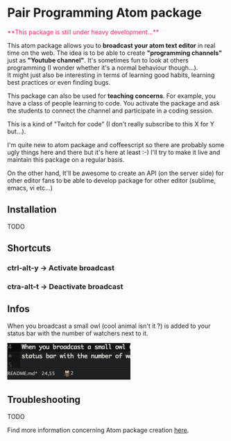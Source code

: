 # Pair Programming Atom package
<span style="color:#F26;">
**This package is still under heavy development...**
</span>

This atom package allows you to **broadcast your atom text editor** in real time on the web.
The idea is to be able to create **"programming channels"** just as **"Youtube channel"**. It's sometimes fun to look at others programming (I wonder whether it's a normal behaviour though...). <br/>
It might just also be interesting in terms of learning good habits, learning best practices or even finding bugs.<br/>

This package can also be used for **teaching concerns**. For example, you have a class of people learning to code. You activate the package and ask the students to connect the channel and participate in a coding session.

This is a kind of "Twitch for code" (I don't really subscribe to this X for Y but...).

I'm quite new to atom package and coffeescript so there are probably some ugly things here and there but it's here at least :-)
I'll try to make it live and maintain this package on a regular basis.

On the other hand, It'll be awesome to create an API (on the server side) for other editor fans to be able to develop package for other editor (sublime, emacs, vi etc...)

## Installation
TODO

## Shortcuts

### ctrl-alt-y -> Activate broadcast
### ctra-alt-t -> Deactivate broadcast

## Infos

When you broadcast a small owl (cool animal isn't it ?) is added to your status bar with the number of watchers next to it.<br/>

![Owl](./owl.png?raw=true "The owl is watching you")

## Troubleshooting
TODO


Find more information concerning Atom package creation [here][atom-doc].

[npm]: https://www.npmjs.org/package/generator-atom-package
[atom-doc]: https://atom.io/docs/latest/creating-a-package "Official documentation"
